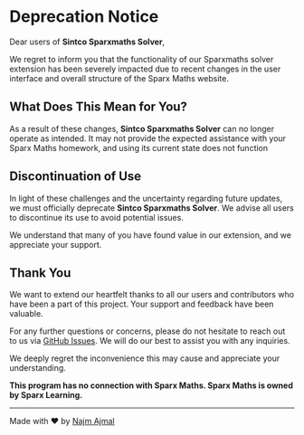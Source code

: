 # Deprecation Notice

Dear users of **Sintco Sparxmaths Solver**,

We regret to inform you that the functionality of our Sparxmaths solver extension has been severely impacted due to recent changes in the user interface and overall structure of the Sparx Maths website.

## What Does This Mean for You?

As a result of these changes, **Sintco Sparxmaths Solver** can no longer operate as intended. It may not provide the expected assistance with your Sparx Maths homework, and using its current state does not function

## Discontinuation of Use

In light of these challenges and the uncertainty regarding future updates, we must officially deprecate **Sintco Sparxmaths Solver**. We advise all users to discontinue its use to avoid potential issues.

We understand that many of you have found value in our extension, and we appreciate your support.

## Thank You

We want to extend our heartfelt thanks to all our users and contributors who have been a part of this project. Your support and feedback have been valuable.

For any further questions or concerns, please do not hesitate to reach out to us via [GitHub Issues](https://github.com/SintcoLTD/sparxmaths/issues/new). We will do our best to assist you with any inquiries.

We deeply regret the inconvenience this may cause and appreciate your understanding.

**This program has no connection with Sparx Maths. Sparx Maths is owned by Sparx Learning.**

---

Made with ❤️ by [Najm Ajmal](https://github.com/NajmAjmal)
